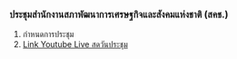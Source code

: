 ### ประชุมสำนักงานสภาพัฒนาการเศรษฐกิจและสังคมแห่งชาติ (สคช.) 
1. กำหนดการประชุม
2. [Link Youtube Live สดวันประชุม](https://www.youtube.com/watch?v=DjNVycnPpZc)

